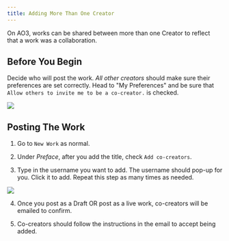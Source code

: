 ```yaml
---
title: Adding More Than One Creator
---
```


On AO3, works can be shared between more than one Creator to reflect that a work
was a collaboration.

## Before You Begin

Decide who will post the work. _All other creators_ should make sure their
preferences are set correctly. Head to "My Preferences" and be sure that
`Allow others to invite me to be a co-creator.` is checked.

![](/img/docs/ao3/authors_prefs.png)

## Posting The Work

1. Go to `New Work` as normal.

2. Under _Preface_, after you add the title, check `Add co-creators`.

3. Type in the username you want to add. The username should pop-up for you.
   Click it to add. Repeat this step as many times as needed.

![](/img/docs/ao3/authors_add.png)

4. Once you post as a Draft OR post as a live work, co-creators will be emailed
   to confirm.

5. Co-creators should follow the instructions in the email to accept being
   added.
